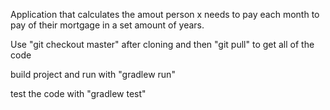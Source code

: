 Application that calculates the amout person x needs to pay each month to pay of their mortgage in a set amount of years.

Use "git checkout master" after cloning and then "git pull" to get all of the code

build project and run with "gradlew run"

test the code with "gradlew test"
